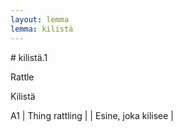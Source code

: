 ```yaml
---
layout: lemma
lemma: kilistä
---
```


<div class="sense">
# <span class="sensename">kilistä.1</span>

<span class="description">Rattle</span>

<span class="description">Kilistä</span>

A1 | Thing rattling |   | Esine, joka kilisee |  

</div>

